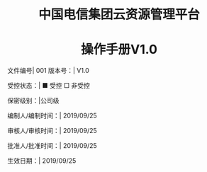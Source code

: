 




# <center>中国电信集团云资源管理平台</center>
# <center>操作手册V1.0</center>



 文件编号| 001
  版本号：| V1.0

受控状态：| ■ 受控 □ 非受控

保密级别：|公司级

编制人/编制时间：| 2019/09/25

审核人/审核时间：| 2019/09/25

批准人/批准时间：| 2019/09/25

生效日期：| 2019/09/25




